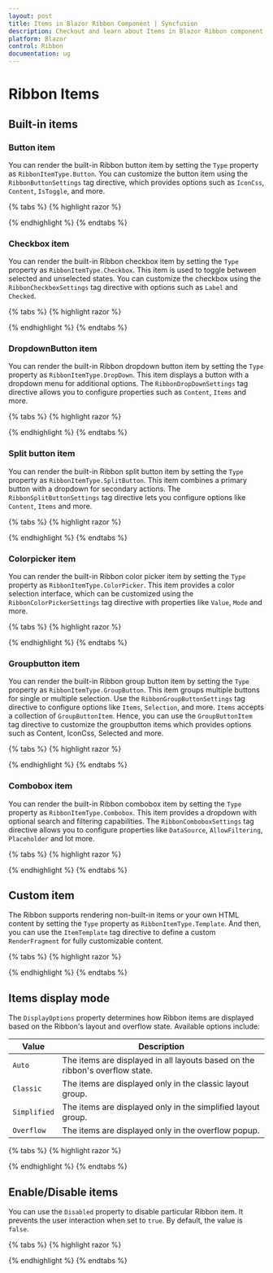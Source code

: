 ```yaml
---
layout: post
title: Items in Blazor Ribbon Component | Syncfusion
description: Checkout and learn about Items in Blazor Ribbon component in Blazor Server App and Blazor WebAssembly App.
platform: Blazor
control: Ribbon
documentation: ug
---
```


# Ribbon Items

## Built-in items

### Button item

You can render the built-in Ribbon button item by setting the `Type` property as `RibbonItemType.Button`. You can customize the button item using the `RibbonButtonSettings` tag directive, which provides options such as `IconCss`, `Content`, `IsToggle`, and more.

{% tabs %}
{% highlight razor %}

<RibbonItem Type="RibbonItemType.Button">
    <RibbonButtonSettings Content="Save" IconCss="e-icons e-save"></RibbonButtonSettings>
</RibbonItem>

{% endhighlight %}
{% endtabs %}

### Checkbox item

You can render the built-in Ribbon checkbox item by setting the `Type` property as `RibbonItemType.Checkbox`. This item is used to toggle between selected and unselected states. You can customize the checkbox using the `RibbonCheckboxSettings` tag directive with options such as `Label` and `Checked`.

{% tabs %}
{% highlight razor %}

<RibbonItem Type="RibbonItemType.Checkbox">
    <RibbonCheckboxSettings Label="Enable Feature" Checked="true"></RibbonCheckboxSettings>
</RibbonItem>

{% endhighlight %}
{% endtabs %}

### DropdownButton item

You can render the built-in Ribbon dropdown button item by setting the `Type` property as `RibbonItemType.DropDown`. This item displays a button with a dropdown menu for additional options. The `RibbonDropDownSettings` tag directive allows you to configure properties such as `Content`, `Items` and more.

{% tabs %}
{% highlight razor %}

<RibbonItem Type="RibbonItemType.DropDown">
    <RibbonDropDownSettings Content="Options" Items="@DropdownItems"></RibbonDropDownSettings>
</RibbonItem>

{% endhighlight %}
{% endtabs %}

### Split button item

You can render the built-in Ribbon split button item by setting the `Type` property as `RibbonItemType.SplitButton`. This item combines a primary button with a dropdown for secondary actions. The `RibbonSplitButtonSettings` tag directive lets you configure options like `Content`, `Items` and more.

{% tabs %}
{% highlight razor %}

<RibbonItem Type="RibbonItemType.SplitButton">
    <RibbonSplitButtonSettings Content="Edit" Items="@EditActions"></RibbonSplitButtonSettings>
</RibbonItem>

{% endhighlight %}
{% endtabs %}

### Colorpicker item

You can render the built-in Ribbon color picker item by setting the `Type` property as `RibbonItemType.ColorPicker`. This item provides a color selection interface, which can be customized using the `RibbonColorPickerSettings` tag directive with properties like `Value`, `Mode` and more.

{% tabs %}
{% highlight razor %}

<RibbonItem Type="RibbonItemType.ColorPicker">
    <RibbonColorPickerSettings Value="#FF0000"></RibbonColorPickerSettings>
</RibbonItem>

{% endhighlight %}
{% endtabs %}

### Groupbutton item

You can render the built-in Ribbon group button item by setting the `Type` property as `RibbonItemType.GroupButton`. This item groups multiple buttons for single or multiple selection. Use the `RibbonGroupButtonSettings` tag directive to configure options like `Items`, `Selection`, and more. `Items` accepts a collection of `GroupButtonItem`. Hence, you can use the `GroupButtonItem` tag directive to customize the groupbutton items which provides options such as Content, IconCss, Selected and more.

{% tabs %}
{% highlight razor %}

<RibbonItem Type="RibbonItemType.GroupButton">
    <RibbonGroupButtonSettings Items="@GroupButtons" Selection="GroupButtonSelection.Single"></RibbonGroupButtonSettings>
</RibbonItem>

{% endhighlight %}
{% endtabs %}

### Combobox item

You can render the built-in Ribbon combobox item by setting the `Type` property as `RibbonItemType.Combobox`. This item provides a dropdown with optional search and filtering capabilities. The `RibbonComboboxSettings` tag directive allows you to configure properties like `DataSource`, `AllowFiltering`, `Placeholder` and lot more.

{% tabs %}
{% highlight razor %}

<RibbonItem Type="RibbonItemType.Combobox">
    <RibbonComboboxSettings DataSource="@ComboboxData" AllowFiltering="true" Placeholder="Select an option"></RibbonComboboxSettings>
</RibbonItem>

{% endhighlight %}
{% endtabs %}

## Custom item

The Ribbon supports rendering non-built-in items or your own HTML content by setting the `Type` property as `RibbonItemType.Template`. And then, you can use the `ItemTemplate` tag directive to define a custom `RenderFragment` for fully customizable content.


{% tabs %}
{% highlight razor %}

<RibbonItem Type="RibbonItemType.Template">
    <ItemTemplate>
        <div class="progress-bar">
            <div class="progress-bar-fill" style="width: 75%;"></div>
        </div>
    </ItemTemplate>
</RibbonItem>

{% endhighlight %}
{% endtabs %}

## Items display mode

The `DisplayOptions` property determines how Ribbon items are displayed based on the Ribbon's layout and overflow state. Available options include:

| Value | Description |
|-----|-----|
| `Auto` | The items are displayed in all layouts based on the ribbon's overflow state. |
| `Classic` | The items are displayed only in the classic layout group. |
| `Simplified` | The items are displayed only in the simplified layout group. |
| `Overflow` | The items are displayed only in the overflow popup. |

{% tabs %}
{% highlight razor %}

<RibbonItem Type="RibbonItemType.Button" DisplayOptions="RibbonDisplayMode.Classic">
    <RibbonButtonSettings Content="Help"></RibbonButtonSettings>
</RibbonItem>

{% endhighlight %}
{% endtabs %}

## Enable/Disable items

You can use the `Disabled` property to disable particular Ribbon item. It prevents the user interaction when set to `true`. By default, the value is `false`.

{% tabs %}
{% highlight razor %}

<RibbonItem Type="RibbonItemType.Button" Disabled=true>
    <RibbonButtonSettings Content="Save" IconCss="e-icons e-save"></RibbonButtonSettings>
</RibbonItem>

{% endhighlight %}
{% endtabs %}

